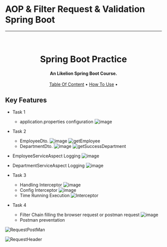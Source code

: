 # AOP & Filter Request & Validation Spring Boot
---

<h1 align="center">
  <br>
  Spring Boot Practice
  <br>
</h1>

<h4 align="center">An Likelion Spring Boot Course.</h4>

<p align="center">
  <a href="#key-features">Table Of Content</a> •
  <a href="#how-to-use">How To Use</a> •
</p>

## Key Features

* Task 1
  - application.properties configuration
  ![image](https://user-images.githubusercontent.com/86148510/219679734-134d10a0-1ef9-47f2-849d-406cfe8042d5.png)

* Task 2
  - EmployeeDto.
  ![image](https://user-images.githubusercontent.com/86148510/219680030-27fbf8d2-1c30-4601-aed1-db8dda2c79ce.png)
  ![getEmployee](https://user-images.githubusercontent.com/86148510/219680294-a733bf64-9279-4692-93df-3d2fae0b317d.png)
  - DepartmentDto.
  ![image](https://user-images.githubusercontent.com/86148510/219680159-b426c6e6-c59c-4b1c-a40e-8d1e0130bb8d.png)
  ![getSuccessDepartment](https://user-images.githubusercontent.com/86148510/219680244-849d8c64-fdee-4891-993b-efe7df9beefa.png)
* EmployeeServiceAspect Logging
![image](https://user-images.githubusercontent.com/86148510/219680771-839edd3e-0a07-4434-ac27-cc347defdfd1.png)
* DepartmentServiceAspect Logging
![image](https://user-images.githubusercontent.com/86148510/219680906-32ef9d91-21b6-4129-922b-46ba1663bca3.png)

* Task 3
  - Handling Interceptor
![image](https://user-images.githubusercontent.com/86148510/219682660-af780123-45a1-406c-be92-fee8dc48e2bb.png)
  - Config Interceptor
  ![image](https://user-images.githubusercontent.com/86148510/219682932-90230d38-e060-4f00-9942-8a8c11175e9d.png)
  - Time Running Execution
![Interceptor](https://user-images.githubusercontent.com/86148510/219683122-0c2e1e9f-2fd5-4002-9e42-3e52e21354b8.png)

* Task 4
  - Filter Chain filling the browser request or postman request
  ![image](https://user-images.githubusercontent.com/86148510/219683670-24270e1c-e1c3-4415-8372-e9e3417e180e.png)
  - Postman preventation
  
![RequestPostMan](https://user-images.githubusercontent.com/86148510/219683787-dfad5ccf-8174-4e60-93ac-dcd29f1cd365.png)

![RequestHeader](https://user-images.githubusercontent.com/86148510/219683804-284877cd-dd06-425d-adf0-957a9ba5ac67.png)

